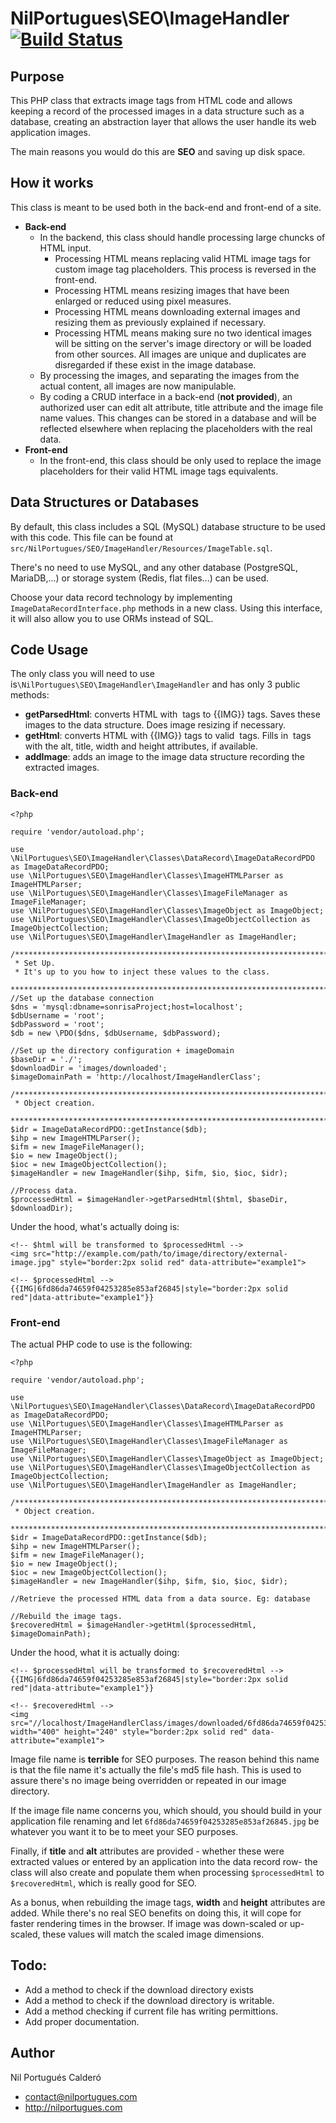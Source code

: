# NilPortugues\SEO\ImageHandler  [![Build Status](https://travis-ci.org/nilopc/NilPortugues_PHP_SEO_ImageHandler.png?branch=master)](https://travis-ci.org/nilopc/NilPortugues_PHP_SEO_ImageHandler)

## Purpose
This PHP class that extracts image tags from HTML code and allows keeping a record of the processed images in a data structure such as a database, creating an abstraction layer that allows the user handle its web application images.

The main reasons you would do this are **SEO** and saving up disk space.

## How it works
This class is meant to be used both in the back-end and front-end of a site.
 * **Back-end**
     * In the backend, this class should handle processing large chuncks of HTML input.
        * Processing HTML means replacing valid HTML image tags for custom image tag placeholders. This process is reversed in the front-end.
        * Processing HTML means resizing images that have been enlarged or reduced using pixel measures.
        * Processing HTML means downloading external images and resizing them as previously explained if necessary.
        * Processing HTML means making sure no two identical images will be sitting on the server's image directory or will be loaded from other sources. All images are unique and duplicates are disregarded if these exist in the image database.
    * By processing the images, and separating the images from the actual content, all images are now manipulable.
    * By coding a CRUD interface in a back-end (**not provided**), an authorized user can edit alt attribute, title attribute and  the image file name values. This changes can be stored in a database and will be reflected elsewhere when replacing the placeholders with the real data.
 * **Front-end**
    * In the front-end, this class should be only used to replace the image placeholders for their valid HTML image tags equivalents.

## Data Structures or Databases
By default, this class includes a SQL (MySQL) database structure to be used with this code. This file can be found at `src/NilPortugues/SEO/ImageHandler/Resources/ImageTable.sql`.

There's no need to use MySQL, and any other database (PostgreSQL, MariaDB,...) or storage system (Redis, flat files...) can be used.

Choose your data record technology by implementing `ImageDataRecordInterface.php` methods in a new class. Using this interface, it will also allow you to use ORMs instead of SQL.

## Code Usage
The only class you will need to use is`\NilPortugues\SEO\ImageHandler\ImageHandler` and has only 3 public methods:
 * **getParsedHtml**: converts HTML with <img> tags to {{IMG}} tags. Saves these images to the data structure. Does image resizing if necessary.
 * **getHtml**: converts HTML with {{IMG}} tags to valid <img> tags. Fills in <img> tags with the alt, title, width and height attributes, if available.
 * **addImage**: adds an image to the image data structure recording the extracted images.

### Back-end
```
<?php

require 'vendor/autoload.php';

use \NilPortugues\SEO\ImageHandler\Classes\DataRecord\ImageDataRecordPDO as ImageDataRecordPDO;
use \NilPortugues\SEO\ImageHandler\Classes\ImageHTMLParser as ImageHTMLParser;
use \NilPortugues\SEO\ImageHandler\Classes\ImageFileManager as ImageFileManager;
use \NilPortugues\SEO\ImageHandler\Classes\ImageObject as ImageObject;
use \NilPortugues\SEO\ImageHandler\Classes\ImageObjectCollection as ImageObjectCollection;
use \NilPortugues\SEO\ImageHandler\ImageHandler as ImageHandler;

/***********************************************************************
 * Set Up.
 * It's up to you how to inject these values to the class.
 *************************************************************************/
//Set up the database connection
$dns = 'mysql:dbname=sonrisaProject;host=localhost';
$dbUsername = 'root';
$dbPassword = 'root';
$db = new \PDO($dns, $dbUsername, $dbPassword);

//Set up the directory configuration + imageDomain
$baseDir = './';
$downloadDir = 'images/downloaded';
$imageDomainPath = 'http://localhost/ImageHandlerClass';

/***********************************************************************
 * Object creation.
 *************************************************************************/
$idr = ImageDataRecordPDO::getInstance($db);
$ihp = new ImageHTMLParser();
$ifm = new ImageFileManager();
$io = new ImageObject();
$ioc = new ImageObjectCollection();
$imageHandler = new ImageHandler($ihp, $ifm, $io, $ioc, $idr);

//Process data.
$processedHtml = $imageHandler->getParsedHtml($html, $baseDir, $downloadDir);

```

Under the hood, what's actually doing is:
```
<!-- $html will be transformed to $processedHtml -->
<img src="http://example.com/path/to/image/directory/external-image.jpg" style="border:2px solid red" data-attribute="example1">

<!-- $processedHtml -->
{{IMG|6fd86da74659f04253285e853af26845|style="border:2px solid red"|data-attribute="example1"}}
```

### Front-end

The actual PHP code to use is the following:
```
<?php

require 'vendor/autoload.php';

use \NilPortugues\SEO\ImageHandler\Classes\DataRecord\ImageDataRecordPDO as ImageDataRecordPDO;
use \NilPortugues\SEO\ImageHandler\Classes\ImageHTMLParser as ImageHTMLParser;
use \NilPortugues\SEO\ImageHandler\Classes\ImageFileManager as ImageFileManager;
use \NilPortugues\SEO\ImageHandler\Classes\ImageObject as ImageObject;
use \NilPortugues\SEO\ImageHandler\Classes\ImageObjectCollection as ImageObjectCollection;
use \NilPortugues\SEO\ImageHandler\ImageHandler as ImageHandler;

/***********************************************************************
 * Object creation.
 *************************************************************************/
$idr = ImageDataRecordPDO::getInstance($db);
$ihp = new ImageHTMLParser();
$ifm = new ImageFileManager();
$io = new ImageObject();
$ioc = new ImageObjectCollection();
$imageHandler = new ImageHandler($ihp, $ifm, $io, $ioc, $idr);

//Retrieve the processed HTML data from a data source. Eg: database

//Rebuild the image tags.
$recoveredHtml = $imageHandler->getHtml($processedHtml, $imageDomainPath);
```
Under the hood, what it is actually doing:
```
<!-- $processedHtml will be transformed to $recoveredHtml -->
{{IMG|6fd86da74659f04253285e853af26845|style="border:2px solid red"|data-attribute="example1"}}

<!-- $recoveredHtml -->
<img src="//localhost/ImageHandlerClass/images/downloaded/6fd86da74659f04253285e853af26845.jpg" width="400" height="240" style="border:2px solid red" data-attribute="example1">
```
Image file name is **terrible** for SEO purposes. The reason behind this name is that the file name it's actually the file's md5 file hash. This is used to assure there's no image being overridden or repeated in our image directory.

If the image file name concerns you, which should, you should build in your application file renaming and let `6fd86da74659f04253285e853af26845.jpg` be whatever you want it to be to meet your SEO purposes.

Finally, if **title** and **alt** attributes are provided - whether these were extracted values or entered by an application into the data record row- the class will also create and populate them when processing `$processedHtml` to `$recoveredHtml`, which is really good for SEO.

As a bonus, when rebuilding the image tags, **width** and **height** attributes are added. While there's no real SEO benefits on doing this, it will cope for faster rendering times in the browser. If image was down-scaled or up-scaled, these values will match the scaled image dimensions.

## Todo:
* Add a method to check if the download directory exists
* Add a method to check if the download directory is writable.
* Add a method checking if current file has writing permittions.
* Add proper documentation.


## Author
Nil Portugués Calderó
 - <contact@nilportugues.com>
 - http://nilportugues.com

